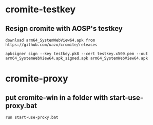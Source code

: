 # cromite-testkey
## Resign cromite with AOSP's testkey
```
download arm64_SystemWebView64.apk from https://github.com/uazo/cromite/releases
```
```
apksigner sign --key testkey.pk8 --cert testkey.x509.pem --out arm64_SystemWebView64.apk_signed.apk arm64_SystemWebView64.apk
```
# cromite-proxy
## put cromite-win in a folder with start-use-proxy.bat
```
run start-use-proxy.bat
```
